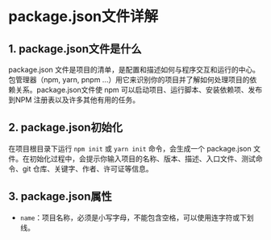 # package.json文件详解

## 1. package.json文件是什么
package.json 文件是项目的清单，是配置和描述如何与程序交互和运行的中心。包管理器（npm, yarn, pnpm ...）用它来识别你的项目并了解如何处理项目的依赖关系。package.json文件使 npm 可以启动项目、运行脚本、安装依赖项、发布到NPM 注册表以及许多其他有用的任务。

## 2. package.json初始化
在项目根目录下运行 `npm init` 或 `yarn init` 命令，会生成一个 package.json 文件。在初始化过程中，会提示你输入项目的名称、版本、描述、入口文件、测试命令、git 仓库、关键字、作者、许可证等信息。

## 3. package.json属性
* `name`：项目名称，必须是小写字母，不能包含空格，可以使用连字符或下划线。
